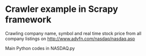 # Crawler example in Scrapy framework

Crawling company name, symbol and real time stock price from all company listings on http://www.advfn.com/nasdaq/nasdaq.asp

Main Python codes in NASDAQ.py
